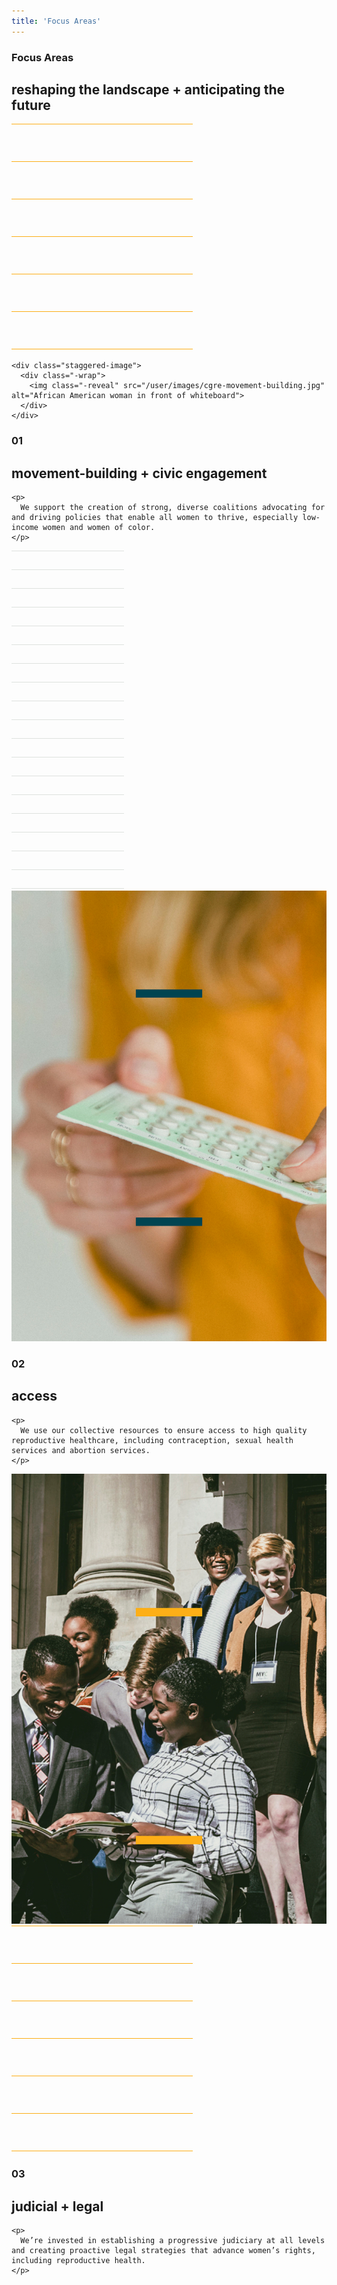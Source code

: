 ```yaml
---
title: 'Focus Areas'
---
```



<div class="header-wrap">
  <h3 class="divot">Focus Areas</h3>
  <h2>reshaping the landscape + anticipating the future</h2>
</div>

<div class="focus-area -one">
  <div class="image-wrap">
    <svg width="290" height="361" viewBox="0 0 290 361" fill="none" xmlns="http://www.w3.org/2000/svg">
      <rect width="290" height="1" fill="#FCAF17"/>
      <rect y="240" width="290" height="1" fill="#FCAF17"/>
      <rect y="120" width="290" height="1" fill="#FCAF17"/>
      <rect y="360" width="290" height="1" fill="#FCAF17"/>
      <rect y="60" width="290" height="1" fill="#FCAF17"/>
      <rect y="300" width="290" height="1" fill="#FCAF17"/>
      <rect y="180" width="290" height="1" fill="#FCAF17"/>
    </svg>

    <div class="staggered-image">
      <div class="-wrap">
        <img class="-reveal" src="/user/images/cgre-movement-building.jpg" alt="African American woman in front of whiteboard">
      </div>
    </div>
  </div>

  <div class="body-wrap">
    <div class="headers">
      <h3>01</h3>
      <h2>movement-building + civic engagement</h2>
    </div>

    <p>
      We support the creation of strong, diverse coalitions advocating for and driving policies that enable all women to thrive, especially low-income women and women of color.
    </p>
  </div>
</div>

<div class="focus-area -two">

  <div class="image-wrap">
    <svg width="180" height="541" viewBox="0 0 180 541" fill="none" xmlns="http://www.w3.org/2000/svg">
      <rect width="180" height="1" transform="matrix(-1 0 0 1 180 0)" fill="#DEE2DF"/>
      <rect width="180" height="1" transform="matrix(-1 0 0 1 180 240)" fill="#DEE2DF"/>
      <rect width="180" height="1" transform="matrix(-1 0 0 1 180 120)" fill="#DEE2DF"/>
      <rect width="180" height="1" transform="matrix(-1 0 0 1 180 360)" fill="#DEE2DF"/>
      <rect width="180" height="1" transform="matrix(-1 0 0 1 180 60)" fill="#DEE2DF"/>
      <rect width="180" height="1" transform="matrix(-1 0 0 1 180 300)" fill="#DEE2DF"/>
      <rect width="180" height="1" transform="matrix(-1 0 0 1 180 180)" fill="#DEE2DF"/>
      <rect width="180" height="1" transform="matrix(-1 0 0 1 180 420)" fill="#DEE2DF"/>
      <rect width="180" height="1" transform="matrix(-1 0 0 1 180 510)" fill="#DEE2DF"/>
      <rect width="180" height="1" transform="matrix(-1 0 0 1 180 30)" fill="#DEE2DF"/>
      <rect width="180" height="1" transform="matrix(-1 0 0 1 180 270)" fill="#DEE2DF"/>
      <rect width="180" height="1" transform="matrix(-1 0 0 1 180 150)" fill="#DEE2DF"/>
      <rect width="180" height="1" transform="matrix(-1 0 0 1 180 390)" fill="#DEE2DF"/>
      <rect width="180" height="1" transform="matrix(-1 0 0 1 180 480)" fill="#DEE2DF"/>
      <rect width="180" height="1" transform="matrix(-1 0 0 1 180 90)" fill="#DEE2DF"/>
      <rect width="180" height="1" transform="matrix(-1 0 0 1 180 330)" fill="#DEE2DF"/>
      <rect width="180" height="1" transform="matrix(-1 0 0 1 180 210)" fill="#DEE2DF"/>
      <rect width="180" height="1" transform="matrix(-1 0 0 1 180 450)" fill="#DEE2DF"/>
      <rect width="180" height="1" transform="matrix(-1 0 0 1 180 540)" fill="#DEE2DF"/>
    </svg>
    <div class="staggered-image">
      <div class="-wrap">
        <img class="-reveal" src="/user/images/cgre-access.jpg" alt="Finger pressing on birth control pill packet">
      </div>
    </div>
  </div>

  <div class="body-wrap">
    <div class="headers">
      <h3>02</h3>
      <h2>access</h2>
    </div>

    <p>
      We use our collective resources to ensure access to high quality reproductive healthcare, including contraception, sexual health services and abortion services.
    </p>
  </div>

</div>

<div class="focus-area -three">
  <div class="image-wrap">
    <div class="staggered-image">
      <div class="-wrap">
        <img class="-reveal" src="/user/images/cgre-legal.jpg" alt="Group of people at steps of US Capitol Building">
      </div>
    </div>
    <svg width="290" height="361" viewBox="0 0 290 361" fill="none" xmlns="http://www.w3.org/2000/svg">
      <rect width="290" height="1" fill="#FCAF17"/>
      <rect y="240" width="290" height="1" fill="#FCAF17"/>
      <rect y="120" width="290" height="1" fill="#FCAF17"/>
      <rect y="360" width="290" height="1" fill="#FCAF17"/>
      <rect y="60" width="290" height="1" fill="#FCAF17"/>
      <rect y="300" width="290" height="1" fill="#FCAF17"/>
      <rect y="180" width="290" height="1" fill="#FCAF17"/>
    </svg>
  </div>

  <div class="body-wrap">
    <div class="headers">
      <h3>03</h3>
      <h2 class="h1">judicial + legal</h2>
    </div>

    <p>
      We’re invested in establishing a progressive judiciary at all levels and creating proactive legal strategies that advance women’s rights, including reproductive health.
    </p>
  </div>
</div>
